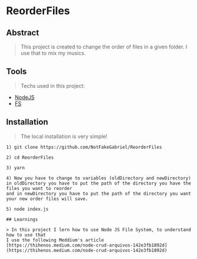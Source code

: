 # ReorderFiles

## Abstract

> This project is created to change the order of files in a given folder. I use that to mix my musics.


## Tools

> Techs used in this project:
- [NodeJS](https://nodejs.org)
- [FS](https://nodejs.dev/learn/the-nodejs-fs-module)

## Installation

> The local installation is very simple!

```
1) git clone https://github.com/NotFakeGabriel/ReorderFiles
```

```
2) cd ReorderFiles
```
```
3) yarn
```
```
4) Now you have to change to variables (oldDirectory and newDirectory) in oldDirectory you have to put the path of the directory you have the files you want to reorder 
and in newDirectory you have to put the path of the directory you want your new order files will save.
``` 
``` 
5) node index.js

## Learnings

> In this project I lern how to use Node JS File System, to understand how to use that 
I use the following Meddium's article [https://thihenos.medium.com/node-crud-arquivos-142e3fb1892d](https://thihenos.medium.com/node-crud-arquivos-142e3fb1892d)
